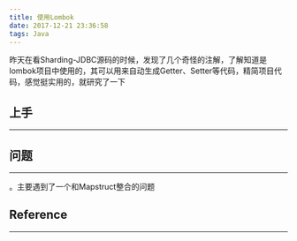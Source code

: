 ```yaml
---
title: 使用Lombok
date: 2017-12-21 23:36:58
tags: Java
---
```


昨天在看Sharding-JDBC源码的时候，发现了几个奇怪的注解，了解知道是lombok项目中使用的，其可以用来自动生成Getter、Setter等代码，精简项目代码，感觉挺实用的，就研究了一下

## 上手
***

## 问题
***
。主要遇到了一个和Mapstruct整合的问题


## Reference
***
